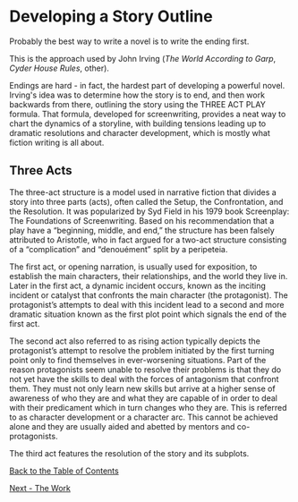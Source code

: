# Developing a Story Outline

Probably the best way to write a novel is to write the ending first.

This is the approach used by John Irving (*The World According to Garp*, *Cyder House Rules*, other).

Endings are hard - in fact, the hardest part of developing a powerful novel. Irving's idea was to determine how the story is to end, and then work backwards from there, outlining the story using the THREE ACT PLAY formula. That formula, developed for screenwriting, provides a neat way to chart the dynamics of a storyline, with building tensions leading up to dramatic resolutions and character development, which is mostly what fiction writing is all about.

## Three Acts

The three-act structure is a model used in narrative fiction that divides a story into three parts (acts), often called the Setup, the Confrontation, and the Resolution. It was popularized by Syd Field in his 1979 book Screenplay: The Foundations of Screenwriting. Based on his recommendation that a play have a “beginning, middle, and end,” the structure has been falsely attributed to Aristotle, who in fact argued for a two-act structure consisting of a “complication” and “denouément” split by a peripeteia.

The first act, or opening narration, is usually used for exposition, to establish the main characters, their relationships, and the world they live in. Later in the first act, a dynamic incident occurs, known as the inciting incident or catalyst that confronts the main character (the protagonist). The protagonist’s attempts to deal with this incident lead to a second and more dramatic situation known as the first plot point which signals the end of the first act.

The second act also referred to as rising action typically depicts the protagonist’s attempt to resolve the problem initiated by the first turning point only to find themselves in ever-worsening situations. Part of the reason protagonists seem unable to resolve their problems is that they do not yet have the skills to deal with the forces of antagonism that confront them. They must not only learn new skills but arrive at a higher sense of awareness of who they are and what they are capable of in order to deal with their predicament which in turn changes who they are. This is referred to as character development or a character arc. This cannot be achieved alone and they are usually aided and abetted by mentors and co-protagonists.

The third act features the resolution of the story and its subplots.


[Back to the Table of Contents](/../../index.md)

[Next - The Work](/TheWork.md)
